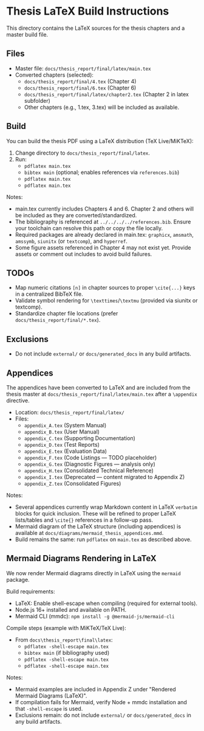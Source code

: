 # Thesis LaTeX Build Instructions

This directory contains the LaTeX sources for the thesis chapters and a master build file.

## Files
- Master file: `docs/thesis_report/final/latex/main.tex`
- Converted chapters (selected):
  - `docs/thesis_report/final/4.tex` (Chapter 4)
  - `docs/thesis_report/final/6.tex` (Chapter 6)
  - `docs/thesis_report/final/latex/chapter2.tex` (Chapter 2 in latex subfolder)
  - Other chapters (e.g., 1.tex, 3.tex) will be included as available.

## Build
You can build the thesis PDF using a LaTeX distribution (TeX Live/MiKTeX):

1. Change directory to `docs/thesis_report/final/latex`.
2. Run:
   - `pdflatex main.tex`
   - `bibtex main` (optional; enables references via `references.bib`)
   - `pdflatex main.tex`
   - `pdflatex main.tex`

Notes:
- main.tex currently includes Chapters 4 and 6. Chapter 2 and others will be included as they are converted/standardized.
- The bibliography is referenced at `../../../../references.bib`. Ensure your toolchain can resolve this path or copy the file locally.
- Required packages are already declared in main.tex: `graphicx`, `amsmath`, `amssymb`, `siunitx` (or `textcomp`), and `hyperref`.
- Some figure assets referenced in Chapter 4 may not exist yet. Provide assets or comment out includes to avoid build failures.

## TODOs
- Map numeric citations `[n]` in chapter sources to proper `\cite{...}` keys in a centralized BibTeX file.
- Validate symbol rendering for `\texttimes`/`\textmu` (provided via siunitx or textcomp).
- Standardize chapter file locations (prefer `docs/thesis_report/final/*.tex`).

## Exclusions
- Do not include `external/` or `docs/generated_docs` in any build artifacts.


## Appendices

The appendices have been converted to LaTeX and are included from the thesis master at `docs/thesis_report/final/latex/main.tex` after a `\appendix` directive.

- Location: `docs/thesis_report/final/latex/`
- Files:
  - `appendix_A.tex` (System Manual)
  - `appendix_B.tex` (User Manual)
  - `appendix_C.tex` (Supporting Documentation)
  - `appendix_D.tex` (Test Reports)
  - `appendix_E.tex` (Evaluation Data)
  - `appendix_F.tex` (Code Listings — TODO placeholder)
  - `appendix_G.tex` (Diagnostic Figures — analysis only)
  - `appendix_H.tex` (Consolidated Technical Reference)
  - `appendix_I.tex` (Deprecated — content migrated to Appendix Z)
  - `appendix_Z.tex` (Consolidated Figures)

Notes:
- Several appendices currently wrap Markdown content in LaTeX `verbatim` blocks for quick inclusion. These will be refined to proper LaTeX lists/tables and `\cite{}` references in a follow-up pass.
- Mermaid diagram of the LaTeX structure (including appendices) is available at `docs/diagrams/mermaid_thesis_appendices.mmd`.
- Build remains the same: run `pdflatex` on `main.tex` as described above.


## Mermaid Diagrams Rendering in LaTeX

We now render Mermaid diagrams directly in LaTeX using the `mermaid` package.

Build requirements:
- LaTeX: Enable shell-escape when compiling (required for external tools).
- Node.js 16+ installed and available on PATH.
- Mermaid CLI (mmdc): `npm install -g @mermaid-js/mermaid-cli`

Compile steps (example with MiKTeX/TeX Live):
- From `docs\thesis_report\final\latex`:
  - `pdflatex -shell-escape main.tex`
  - `bibtex main` (if bibliography used)
  - `pdflatex -shell-escape main.tex`
  - `pdflatex -shell-escape main.tex`

Notes:
- Mermaid examples are included in Appendix Z under "Rendered Mermaid Diagrams (LaTeX)".
- If compilation fails for Mermaid, verify Node + mmdc installation and that `-shell-escape` is used.
- Exclusions remain: do not include `external/` or `docs/generated_docs` in any build artifacts.
